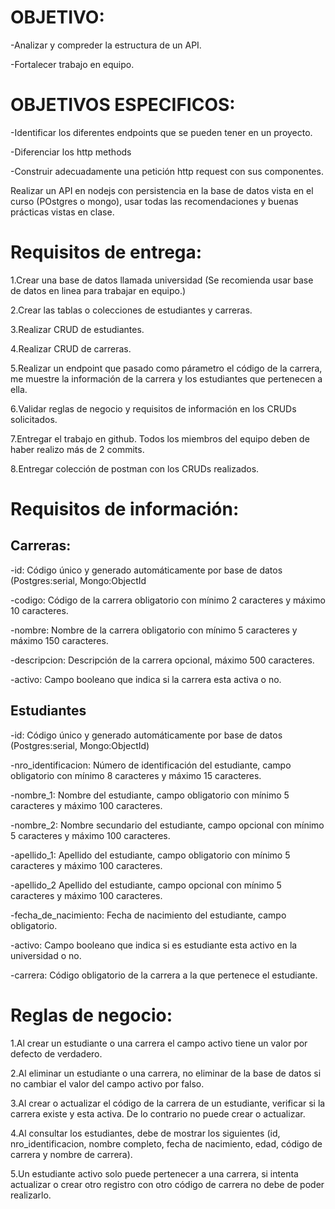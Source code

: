 # OBJETIVO: 

-Analizar y compreder la estructura de un API.

-Fortalecer trabajo en equipo.

# OBJETIVOS ESPECIFICOS:

-Identificar los diferentes endpoints que se pueden tener en un proyecto.

-Diferenciar los http methods 

-Construir adecuadamente una petición http request con sus componentes.

Realizar un API en nodejs con persistencia en la base de datos vista en el curso (POstgres o mongo), usar todas las recomendaciones y buenas prácticas vistas en clase.

# Requisitos de entrega:

1.Crear una base de datos llamada universidad (Se recomienda usar base de datos en linea para trabajar en equipo.)

2.Crear las tablas o colecciones de estudiantes y carreras. 

3.Realizar CRUD de estudiantes.

4.Realizar CRUD de carreras.

5.Realizar un endpoint que pasado como párametro el código de la carrera, me muestre la información de la carrera y los estudiantes que pertenecen a ella.

6.Validar reglas de negocio y requisitos de información en los CRUDs solicitados. 

7.Entregar el trabajo en github. Todos los miembros del equipo deben de haber realizo más de 2 commits.

8.Entregar colección de postman con los CRUDs realizados.

# Requisitos de información:

## Carreras:

-id: Código único y generado automáticamente por base de datos (Postgres:serial, Mongo:ObjectId

-codigo: Código de la carrera obligatorio con mínimo 2 caracteres y máximo 10 caracteres.

-nombre: Nombre de la carrera obligatorio con mínimo 5 caracteres y máximo 150 caracteres.

-descripcion: Descripción de la carrera opcional, máximo 500 caracteres.

-activo: Campo booleano que indica si la carrera esta activa o no.

## Estudiantes

-id: Código único y generado automáticamente por base de datos (Postgres:serial, Mongo:ObjectId)

-nro_identificacion: Número de identificación del estudiante, campo obligatorio con mínimo 8 caracteres y máximo 15 caracteres.

-nombre_1: Nombre del estudiante, campo obligatorio con mínimo 5 caracteres y máximo 100 caracteres.

-nombre_2: Nombre secundario del estudiante, campo opcional con mínimo 5 caracteres y máximo 100 caracteres.

-apellido_1: Apellido del estudiante, campo obligatorio con mínimo 5 caracteres y máximo 100 caracteres.

-apellido_2 Apellido del estudiante, campo opcional con mínimo 5 caracteres y máximo 100 caracteres.

-fecha_de_nacimiento: Fecha de nacimiento del estudiante, campo obligatorio.

-activo: Campo booleano que indica si es estudiante esta activo en la universidad o no.

-carrera: Código obligatorio de la carrera a la que pertenece el estudiante.

# Reglas de negocio:

1.Al crear un estudiante o una carrera el campo activo tiene un valor por defecto de verdadero. 

2.Al eliminar un estudiante o una carrera, no eliminar de la base de datos si no cambiar el valor del campo activo por falso.

3.Al crear o actualizar el código de la carrera de un estudiante, verificar si la carrera existe y esta activa. De lo contrario no puede crear o actualizar.

4.Al consultar los estudiantes, debe de mostrar los siguientes (id, nro_identificacion, nombre completo, fecha de nacimiento, edad, código de carrera y nombre de carrera).

5.Un estudiante activo solo puede pertenecer a una carrera, si intenta actualizar o crear otro registro con otro código de carrera no debe de poder realizarlo.
